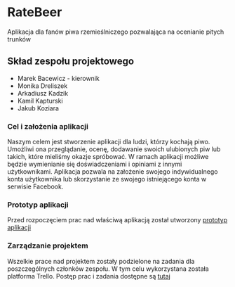 # RateBeer
Aplikacja dla fanów piwa rzemieślniczego pozwalająca na ocenianie pitych trunków

## Skład zespołu projektowego

* Marek Bacewicz - kierownik
* Monika Dreliszek
* Arkadiusz Kadzik
* Kamil Kapturski
* Jakub Koziara

### Cel i założenia aplikacji
Naszym celem jest stworzenie aplikacji dla ludzi, którzy kochają piwo. Umożliwi ona przeglądanie, ocenę, dodawanie swoich ulubionych piw lub takich, które mieliśmy okazje spróbować. W ramach aplikacji możliwe będzie wymienianie się doświadczeniami i opiniami z innymi użytkownikami. Aplikacja pozwala na założenie swojego indywidualnego konta użytkownika lub skorzystanie ze swojego istniejącego konta w serwisie Facebook.

### Prototyp aplikacji

Przed rozpoczęciem prac nad właściwą aplikacją został utworzony [prototyp aplikacji](https://www.figma.com/proto/gUzawXtCnzIESZvI1YngH5F7/Beer-Judge?node-id=48%3A321&scaling=min-zoom&redirected=1)

### Zarządzanie projektem

Wszelkie prace nad projektem zostały podzielone na zadania dla poszczególnych członków zespołu. W tym celu wykorzystana została platforma Trello. Postęp prac i zadania dostępne są [tutaj](https://trello.com/b/AIDwPMOr/oceniaczpiwa)
